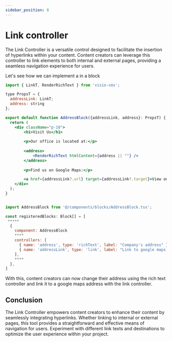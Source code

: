 ```yaml
---
sidebar_position: 8
---
```


# Link controller
The Link Controller is a versatile control designed to facilitate the insertion of hyperlinks within your content. Content creators can leverage this controller to link elements to both internal and external pages, providing a seamless navigation experience for users.

Let's see how we can implement a in a block

```jsx title="/components/blocks/AddressBlock.tsx"
import { LinkT, RenderRichText } from 'visio-cms';

type PropsT = {
  addressLink: LinkT;
  address: string
};

export default function AddressBlock({addressLink, address}: PropsT) {
  return (
    <div className="p-10">
        <h1>Visit Us</h1>
    
        <p>Our office is located at:</p>
        
        <address>
            <RenderRichText htmlContent={address || ""} />
        </address>
        
        <p>Find us on Google Maps:</p>

        <a href={addressLink?.url} target={addressLink?.target}>View on Google Maps</a>
    </div>
  );
}
```


```jsx title="/components/blocks_registry.tsx"

import AddressBlock from '@/components/blocks/AddressBlock.tsx';

const registeredBlocks: Block[] = [
 *****
  {
    component: AddressBlock
    ****
    controllers: [
      { name: 'address', type: 'richText', label: "Company's address" }
      { name: 'addressLink', type: 'link', label: "Link to google maps address" }
    ],
    ****
  },
]
```

With this, content creators can now change their address using the rich text controller and link it to a google maps address with the link controller.

## Conclusion
The Link Controller empowers content creators to enhance their content by seamlessly integrating hyperlinks. Whether linking to internal or external pages, this tool provides a straightforward and effective means of navigation for users. Experiment with different link texts and destinations to optimize the user experience within your project.